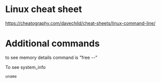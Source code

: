 # Linux cheat sheet
https://cheatography.com/davechild/cheat-sheets/linux-command-line/
# Additional commands

to see memory details command is "free --"

To see system_info
```
uname
```


